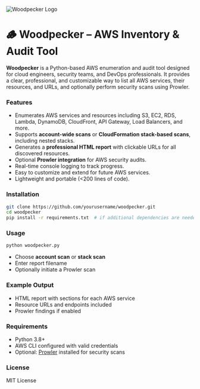 
![Woodpecker Logo](https://raw.githubusercontent.com/yourusername/woodpecker/main/logo.png)

# 🪵 Woodpecker – AWS Inventory & Audit Tool

**Woodpecker** is a Python-based AWS enumeration and audit tool designed for cloud engineers, security teams, and DevOps professionals. It provides a clear, professional, and customizable way to list all AWS services, their resources, and URLs, and optionally perform security scans using Prowler.

### Features

* Enumerates AWS services and resources including S3, EC2, RDS, Lambda, DynamoDB, CloudFront, API Gateway, Load Balancers, and more.
* Supports **account-wide scans** or **CloudFormation stack-based scans**, including nested stacks.
* Generates a **professional HTML report** with clickable URLs for all discovered resources.
* Optional **Prowler integration** for AWS security audits.
* Real-time console logging to track progress.
* Easy to customize and extend for future AWS services.
* Lightweight and portable (<200 lines of code).

### Installation

```bash
git clone https://github.com/yourusername/woodpecker.git
cd woodpecker
pip install -r requirements.txt  # if additional dependencies are needed
```

### Usage

```bash
python woodpecker.py
```

* Choose **account scan** or **stack scan**
* Enter report filename
* Optionally initiate a Prowler scan

### Example Output

* HTML report with sections for each AWS service
* Resource URLs and endpoints included
* Prowler findings if enabled

### Requirements

* Python 3.8+
* AWS CLI configured with valid credentials
* Optional: [Prowler](https://github.com/toniblyx/prowler) installed for security scans

### License

MIT License


